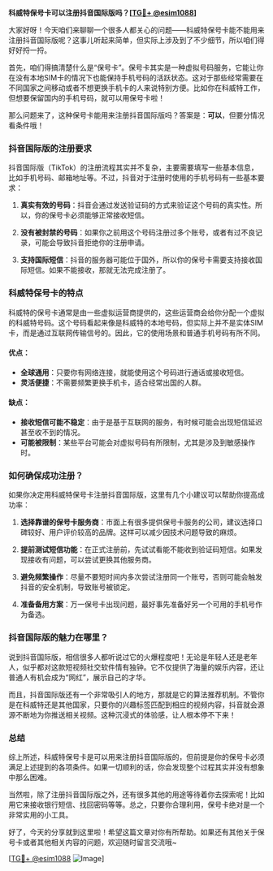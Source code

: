 **科威特保号卡可以注册抖音国际版吗？[[TG💪+ @esim1088](https://t.me/s/esim1088)]**

大家好呀！今天咱们来聊聊一个很多人都关心的问题——科威特保号卡能不能用来注册抖音国际版呢？这事儿听起来简单，但实际上涉及到了不少细节，所以咱们得好好捋一捋。

首先，咱们得搞清楚什么是“保号卡”。保号卡其实是一种虚拟号码服务，它能让你在没有本地SIM卡的情况下也能保持手机号码的活跃状态。这对于那些经常需要在不同国家之间移动或者不想更换手机卡的人来说特别方便。比如你在科威特工作，但想要保留国内的手机号码，就可以用保号卡啦！

那么问题来了，这种保号卡能用来注册抖音国际版吗？答案是：**可以**，但要分情况看条件哦！

### 抖音国际版的注册要求

抖音国际版（TikTok）的注册流程其实并不复杂，主要需要填写一些基本信息，比如手机号码、邮箱地址等。不过，抖音对于注册时使用的手机号码有一些基本要求：

1. **真实有效的号码**：抖音会通过发送验证码的方式来验证这个号码的真实性。所以，你的保号卡必须能够正常接收短信。
   
2. **没有被封禁的号码**：如果你之前用这个号码注册过多个账号，或者有过不良记录，可能会导致抖音拒绝你的注册申请。

3. **支持国际短信**：抖音的服务器可能位于国外，所以你的保号卡需要支持接收国际短信。如果不能接收，那就无法完成注册了。

### 科威特保号卡的特点

科威特的保号卡通常是由一些虚拟运营商提供的，这些运营商会给你分配一个虚拟的科威特号码。这个号码看起来像是科威特的本地号码，但实际上并不是实体SIM卡，而是通过互联网传输信号的。因此，它的使用场景和普通手机号码有所不同。

#### 优点：
- **全球通用**：只要你有网络连接，就能使用这个号码进行通话或接收短信。
- **灵活便捷**：不需要频繁更换手机卡，适合经常出国的人群。

#### 缺点：
- **接收短信可能不稳定**：由于是基于互联网的服务，有时候可能会出现短信延迟甚至收不到的情况。
- **可能被限制**：某些平台可能会对虚拟号码有所限制，尤其是涉及到敏感操作时。

### 如何确保成功注册？

如果你决定用科威特保号卡注册抖音国际版，这里有几个小建议可以帮助你提高成功率：

1. **选择靠谱的保号卡服务商**：市面上有很多提供保号卡服务的公司，建议选择口碑较好、用户评价较高的品牌。这样可以减少因技术问题导致的麻烦。

2. **提前测试短信功能**：在正式注册前，先试试看能不能收到验证码短信。如果发现接收有问题，可以尝试更换其他服务商。

3. **避免频繁操作**：尽量不要短时间内多次尝试注册同一个账号，否则可能会触发抖音的安全机制，导致账号被锁定。

4. **准备备用方案**：万一保号卡出现问题，最好事先准备好另一个可用的手机号作为备选。

### 抖音国际版的魅力在哪里？

说到抖音国际版，相信很多人都听说过它的火爆程度吧！无论是年轻人还是老年人，似乎都对这款短视频社交软件情有独钟。它不仅提供了海量的娱乐内容，还让普通人有机会成为“网红”，展示自己的才华。

而且，抖音国际版还有一个非常吸引人的地方，那就是它的算法推荐机制。不管你是在科威特还是其他国家，只要你的兴趣标签匹配到相应的视频内容，抖音就会源源不断地为你推送相关视频。这种沉浸式的体验感，让人根本停不下来！

### 总结

综上所述，科威特保号卡是可以用来注册抖音国际版的，但前提是你的保号卡必须满足上述提到的各项条件。如果一切顺利的话，你会发现整个过程其实并没有想象中那么困难。

当然啦，除了注册抖音国际版之外，还有很多其他的用途等待着你去探索呢！比如用它来接收银行短信、找回密码等等。总之，只要你合理利用，保号卡绝对是一个非常实用的小工具。

好了，今天的分享就到这里啦！希望这篇文章对你有所帮助。如果还有其他关于保号卡或者其他相关内容的问题，欢迎随时留言交流哦~

[[TG💪+ @esim1088](https://t.me/s/esim1088) ![Image](https://i.postimg.cc/4NQfJmqS/Snipaste-2025-05-13-00-14-12.png)]
